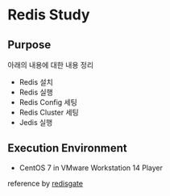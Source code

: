 # Redis Study

## Purpose

아래의 내용에 대한 내용 정리

- Redis 설치
- Redis 실행
- Redis Config 세팅
- Redis Cluster 세팅
- Jedis 실행

## Execution Environment

- CentOS 7 in VMware Workstation 14 Player



reference by [redisgate](http://redisgate.kr/redis/introduction/redis_intro.php)